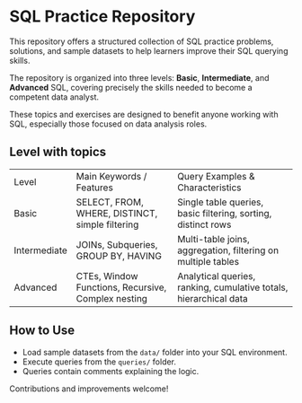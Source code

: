 # SQL Practice Repository

This repository offers a structured collection of SQL practice problems, solutions, and sample datasets to help learners improve their SQL querying skills.  

The repository is organized into three levels: **Basic**, **Intermediate**, and **Advanced** SQL, covering precisely the skills needed to become a competent data analyst.  

These topics and exercises are designed to benefit anyone working with SQL, especially those focused on data analysis roles.  

## Level with topics

|              |                                                    |                                                                   | 
|--------------|----------------------------------------------------|-------------------------------------------------------------------| 
| Level        | Main Keywords / Features                           | Query Examples & Characteristics                                  | 
| Basic        | SELECT, FROM, WHERE, DISTINCT, simple filtering    | Single table queries, basic filtering, sorting, distinct rows     | 
| Intermediate | JOINs, Subqueries, GROUP BY, HAVING                | Multi-table joins, aggregation, filtering on multiple tables      | 
| Advanced     | CTEs, Window Functions, Recursive, Complex nesting | Analytical queries, ranking, cumulative totals, hierarchical data | 



## How to Use

- Load sample datasets from the `data/` folder into your SQL environment.
- Execute queries from the `queries/` folder.
- Queries contain comments explaining the logic.

Contributions and improvements welcome!
